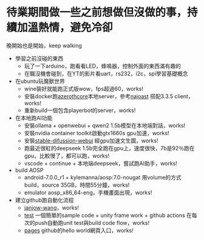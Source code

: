 # 待業期間做一些之前想做但沒做的事，持續加溫熱情，避免冷卻
晚開始也是開始，keep walking
- 學習之前沒碰的東西
  - 玩了一下arduino，跑看看LED，蜂鳴器，控制外面的東西滿有趣的
  - 在職沒機會碰到，在YT的影片看uart，rs232，i2c，spi學習基礎概念
- 在ubuntu玩魔獸世界
  - wine裝好就能跑正式版wow，fps超過60，works!
  - 安裝docker跑[azerothcore](https://github.com/azerothcore/azerothcore-wotlk)本地server，參考[najoast](https://github.com/najoast) 搭配3.3.5 client，works!
  - 重新build一個包含playerbot的server，works!
- 在本地跑AI功能
  - 安裝ollama + openwebui + qwen2 1.5b模型在本地端對話，works!
  - 安裝nvidia container toolkit啟動gtx1660s gpu加速，works!
  - 安裝[stable-difussion-webui](https://github.com/AUTOMATIC1111/stable-diffusion-webui) 經gpu加速文生圖，works!
  - 跑最近很紅的deepseek 1.5b完全跑在gpu上，速度很快，7b是92％跑在gpu，比較慢了，都可以跑，works!
  - vscode + continue + 本地端deepseek，嘗試跑AI助手，works!
- build AOSP
  - android-7.0.0_r1 + kylemanna/aosp:7.0-nougat 用volume的方式build，source 35GB，時間55分鐘，works!
  - emulator aosp_x86_64-eng，手機畫面出現，works!
- 建立github跑自動化流程
  - [janjow-wang](https://github.com/janjow-wang)，works!
  - [test](https://github.com/janjow-wang/test) 一個簡單的sample code + unity frame work + github actions 在每次的push自動跑unit test與build code flow，works!
  - [pages](https://janjow-wang.github.io/pages) github的hello world網頁入口，works!
